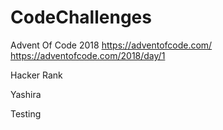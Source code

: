 # CodeChallenges

Advent Of Code 2018
https://adventofcode.com/
https://adventofcode.com/2018/day/1

Hacker Rank

Yashira

Testing
